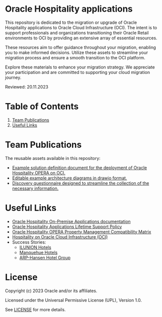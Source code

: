 # Oracle Hospitality applications
 
This repository is dedicated to the migration or upgrade of Oracle Hospitality applications to Oracle Cloud Infrastructure (OCI). The intent is to support professionals and organizations transitioning their Oracle Retail environments to OCI by providing an extensive array of essential resources.

These resources aim to offer guidance throughout your migration, enabling you to make informed decisions. Utilize these assets to streamline your migration process and ensure a smooth transition to the OCI platform.

Explore these materials to enhance your migration strategy. We appreciate your participation and are committed to supporting your cloud migration journey.

Reviewed: 20.11.2023

# Table of Contents
 
1. [Team Publications](#team-publications)
2. [Useful Links](#useful-links)

# Team Publications

The reusable assets available in this repository:

 - [Example solution definition document for the deployment of Oracle Hospitality OPERA on OCI.](./opera-solution-definition)
 - [Editable example architecture diagrams in drawio format.](./opera-solution-definition/files/images/opera-physical-arch.drawio)
 - [Discovery questionnaire designed to streamline the collection of the necessary information.](./hospitality-discovery-questionnaire)

# Useful Links
 
- [Oracle Hospitality On-Premise Applications documentation](https://docs.oracle.com/en/industries/hospitality/index.html)
- [Oracle Hospitality Applications Lifetime Support Policy](https://www.oracle.com/us/assets/lifetime-support-applications-069216.pdf)
- [Oracle Hospitality OPERA Property Management Compatibility Matrix](https://docs.oracle.com/cd/E98457_01/docs/F18435.pdf)
- [Hospitality on Oracle Cloud Infrastructure (OCI)](https://www.oracle.com/hospitality/cloud/)
- Success Stories:
  - [ILUNION Hotels](https://youtu.be/7z71L1yQAJk)
  - [Manquehue Hotels](https://youtu.be/ThabGG3KIyg)
  - [ARP-Hansen Hotel Group](https://youtu.be/V2j2r9JmGTM)


# License
 
Copyright (c) 2023 Oracle and/or its affiliates.
 
Licensed under the Universal Permissive License (UPL), Version 1.0.
 
See [LICENSE](https://github.com/oracle-devrel/technology-engineering/blob/main/LICENSE) for more details.